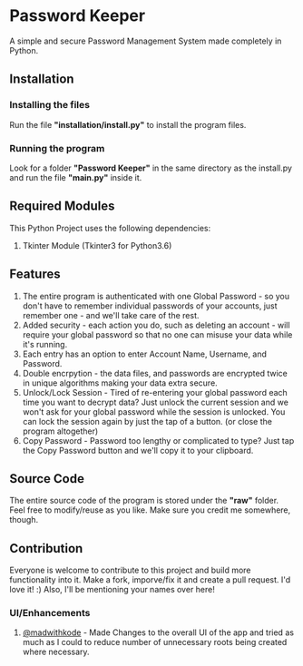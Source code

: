 # Password Keeper
A simple and secure Password Management System made completely in Python.

## Installation
### Installing the files
Run the file **"installation/install.py"** to install the program files.
### Running the program
Look for a folder **"Password Keeper"** in the same directory as the install.py and run the file **"main.py"** inside it.

## Required Modules
This Python Project uses the following dependencies:
1. Tkinter Module (Tkinter3 for Python3.6)

## Features
1. The entire program is authenticated with one Global Password - so you don't have to remember individual passwords of your accounts, just remember one - and we'll take care of the rest.
2. Added security - each action you do, such as deleting an account - will require your global password so that no one can misuse your data while it's running.
3. Each entry has an option to enter Account Name, Username, and Password.
4. Double encrpytion - the data files, and passwords are encrypted twice in unique algorithms making your data extra secure.
5. Unlock/Lock Session - Tired of re-entering your global password each time you want to decrypt data? Just unlock the current session and we won't ask for your global password while the session is unlocked. You can lock the session again by just the tap of a button. (or close the program altogether)
6. Copy Password - Password too lengthy or complicated to type? Just tap the Copy Password button and we'll copy it to your clipboard.

## Source Code
The entire source code of the program is stored under the **"raw"** folder. Feel free to modify/reuse as you like. Make sure you credit me somewhere, though.

## Contribution
Everyone is welcome to contribute to this project and build more functionality into it. Make a fork, imporve/fix it and create a pull request. I'd love it! :)
Also, I'll be mentioning your names over here!

### UI/Enhancements

1. [@madwithkode](https://github.com/madewithkode/) - Made Changes to the overall UI of the app and tried as much as I could to reduce number of unnecessary roots being created where necessary.